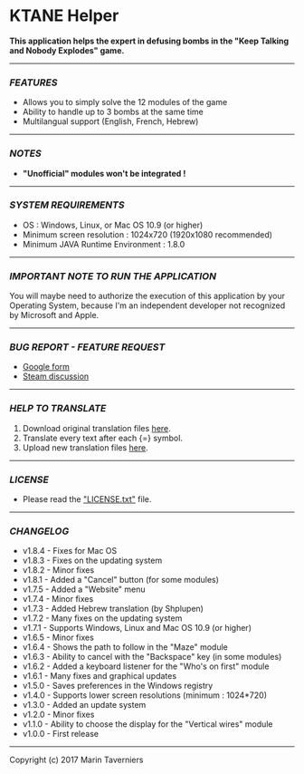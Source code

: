 # **KTANE** **Helper**

**This application helps the expert in defusing bombs in the "Keep Talking and Nobody Explodes" game.**

** **
### *FEATURES*
- Allows you to simply solve the 12 modules of the game
- Ability to handle up to 3 bombs at the same time
- Multilangual support (English, French, Hebrew)

** **
### *NOTES*
- **"Unofficial" modules won't be integrated !**

** **
### *SYSTEM REQUIREMENTS*
- OS : Windows, Linux, or Mac OS 10.9 (or higher)
- Minimum screen resolution : 1024x720 (1920x1080 recommended)
- Minimum JAVA Runtime Environment : 1.8.0

** **
### *IMPORTANT NOTE TO RUN THE APPLICATION*
You will maybe need to authorize the execution of this application by your Operating System, 
because I'm an independent developer not recognized by Microsoft and Apple.

** **
### *BUG REPORT - FEATURE REQUEST*
- [Google form](https://docs.google.com/forms/d/e/1FAIpQLSdfhX1ud7mLLvmb4UwSu9-sAMgo8KlXtgRYIdYkGlGg1uhyXQ/viewform "Google form")
- [Steam discussion](http://steamcommunity.com/app/341800/discussions/0/357284131795715187/ "Steam discussion")

** **
### *HELP TO TRANSLATE*
1) Download original translation files [here](../../tree/master/Translation "Download original translation files").
2) Translate every text after each {=} symbol.
3) Upload new translation files [here](https://drive.google.com/open?id=0B_uMcLBE5-StamVNVnoyM0hoUWc "Upload new translation files").

** **
### *LICENSE*
- Please read the ["LICENSE.txt"](../../blob/master/LICENSE.txt "LICENSE.txt file") file.

** **
### *CHANGELOG*
* v1.8.4 - Fixes for Mac OS
* v1.8.3 - Fixes on the updating system
* v1.8.2 - Minor fixes
* v1.8.1 - Added a "Cancel" button (for some modules)
* v1.7.5 - Added a "Website" menu
* v1.7.4 - Minor fixes
* v1.7.3 - Added Hebrew translation (by Shplupen)
* v1.7.2 - Many fixes on the updating system
* v1.7.1 - Supports Windows, Linux and Mac OS 10.9 (or higher)
* v1.6.5 - Minor fixes
* v1.6.4 - Shows the path to follow in the "Maze" module
* v1.6.3 - Ability to cancel with the "Backspace" key (in some modules)
* v1.6.2 - Added a keyboard listener for the "Who's on first" module
* v1.6.1 - Many fixes and graphical updates
* v1.5.0 - Saves preferences in the Windows registry
* v1.4.0 - Supports lower screen resolutions (minimum : 1024*720)
* v1.3.0 - Added an update system
* v1.2.0 - Minor fixes
* v1.1.0 - Ability to choose the display for the "Vertical wires" module
* v1.0.0 - First release

** **
Copyright (c) 2017 Marin Taverniers
